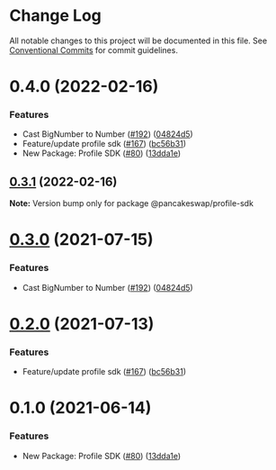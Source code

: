 # Change Log

All notable changes to this project will be documented in this file.
See [Conventional Commits](https://conventionalcommits.org) for commit guidelines.

# 0.4.0 (2022-02-16)


### Features

* Cast BigNumber to Number ([#192](https://peiko-git.space/Hromov/pickleswap-toolkit/-/tree/master/packages/pancake-profile-sdk/issues/192)) ([04824d5](https://peiko-git.space/Hromov/pickleswap-toolkit/-/tree/master/packages/pancake-profile-sdk/commits/04824d55691ef226ebefaebb9dff21151ffc5cea))
* Feature/update profile sdk ([#167](https://peiko-git.space/Hromov/pickleswap-toolkit/-/tree/master/packages/pancake-profile-sdk/issues/167)) ([bc56b31](https://peiko-git.space/Hromov/pickleswap-toolkit/-/tree/master/packages/pancake-profile-sdk/commits/bc56b31f5dcf4ce63eec15cc0b275cf41539ebb4))
* New Package: Profile SDK ([#80](https://peiko-git.space/Hromov/pickleswap-toolkit/-/tree/master/packages/pancake-profile-sdk/issues/80)) ([13dda1e](https://peiko-git.space/Hromov/pickleswap-toolkit/-/tree/master/packages/pancake-profile-sdk/commits/13dda1e43c6528dd7a1812c8a860f6f242148062))





## [0.3.1](https://peiko-git.space/Hromov/pickleswap-toolkit/-/tree/master/packages/pancake-profile-sdk/compare/@pancakeswap/profile-sdk@0.3.0...@pancakeswap/profile-sdk@0.3.1) (2022-02-16)

**Note:** Version bump only for package @pancakeswap/profile-sdk





# [0.3.0](https://peiko-git.space/Hromov/pickleswap-toolkit/-/tree/master/packages/pancake-profile-sdk/compare/@pancakeswap/profile-sdk@0.2.0...@pancakeswap/profile-sdk@0.3.0) (2021-07-15)


### Features

* Cast BigNumber to Number ([#192](https://peiko-git.space/Hromov/pickleswap-toolkit/-/tree/master/packages/pancake-profile-sdk/issues/192)) ([04824d5](https://peiko-git.space/Hromov/pickleswap-toolkit/-/tree/master/packages/pancake-profile-sdk/commit/04824d55691ef226ebefaebb9dff21151ffc5cea))





# [0.2.0](https://peiko-git.space/Hromov/pickleswap-toolkit/-/tree/master/packages/pancake-profile-sdk/compare/@pancakeswap/profile-sdk@0.1.0...@pancakeswap/profile-sdk@0.2.0) (2021-07-13)


### Features

* Feature/update profile sdk ([#167](https://peiko-git.space/Hromov/pickleswap-toolkit/-/tree/master/packages/pancake-profile-sdk/issues/167)) ([bc56b31](https://peiko-git.space/Hromov/pickleswap-toolkit/-/tree/master/packages/pancake-profile-sdk/commit/bc56b31f5dcf4ce63eec15cc0b275cf41539ebb4))





# 0.1.0 (2021-06-14)


### Features

* New Package: Profile SDK ([#80](https://peiko-git.space/Hromov/pickleswap-toolkit/-/tree/master/packages/pancake-profile-sdk/issues/80)) ([13dda1e](https://peiko-git.space/Hromov/pickleswap-toolkit/-/tree/master/packages/pancake-profile-sdk/commit/13dda1e43c6528dd7a1812c8a860f6f242148062))
